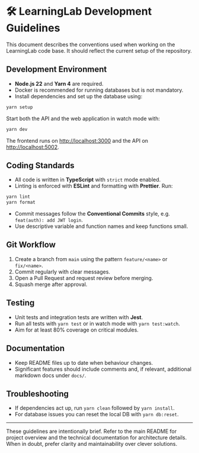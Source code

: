 # 🛠️ LearningLab Development Guidelines

This document describes the conventions used when working on the LearningLab code base. It should reflect the current setup of the repository.

## Development Environment

- **Node.js 22** and **Yarn 4** are required.
- Docker is recommended for running databases but is not mandatory.
- Install dependencies and set up the database using:

```bash
yarn setup
```

Start both the API and the web application in watch mode with:

```bash
yarn dev
```

The frontend runs on [http://localhost:3000](http://localhost:3000) and the API on [http://localhost:5002](http://localhost:5002).

## Coding Standards

- All code is written in **TypeScript** with `strict` mode enabled.
- Linting is enforced with **ESLint** and formatting with **Prettier**. Run:

```bash
yarn lint
yarn format
```

- Commit messages follow the **Conventional Commits** style, e.g. `feat(auth): add JWT login`.
- Use descriptive variable and function names and keep functions small.

## Git Workflow

1. Create a branch from `main` using the pattern `feature/<name>` or `fix/<name>`.
2. Commit regularly with clear messages.
3. Open a Pull Request and request review before merging.
4. Squash merge after approval.

## Testing

- Unit tests and integration tests are written with **Jest**.
- Run all tests with `yarn test` or in watch mode with `yarn test:watch`.
- Aim for at least 80% coverage on critical modules.

## Documentation

- Keep README files up to date when behaviour changes.
- Significant features should include comments and, if relevant, additional markdown docs under `docs/`.

## Troubleshooting

- If dependencies act up, run `yarn clean` followed by `yarn install`.
- For database issues you can reset the local DB with `yarn db:reset`.

---

These guidelines are intentionally brief. Refer to the main README for project overview and the technical documentation for architecture details. When in doubt, prefer clarity and maintainability over clever solutions.
